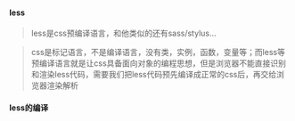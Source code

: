 #### less

> less是css预编译语言，和他类似的还有sass/stylus...

> css是标记语言，不是编译语言，没有类，实例，函数，变量等；而less等预编译语言就是让css具备面向对象的编程思想，但是浏览器不能直接识别和渲染less代码，需要我们把less代码预先编译成正常的css后，再交给浏览器渲染解析

#### less的编译

